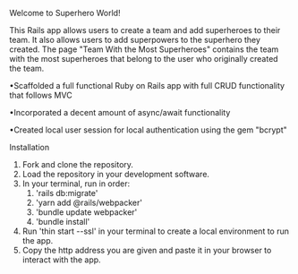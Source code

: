 Welcome to Superhero World!

This Rails app allows users to create a team and add superheroes to their team. It also allows users to add superpowers to the superhero they created. The page "Team With the Most Superheroes" contains the team with the most superheroes that belong to the user who originally created the team. 

•Scaffolded a full functional Ruby on Rails app with full CRUD functionality that follows MVC

•Incorporated a decent amount of async/await functionality

•Created local user session for local authentication using the gem "bcrypt"

Installation

1. Fork and clone the repository.
2. Load the repository in your development software.
3. In your terminal, run in order:
    1. 'rails db:migrate'
    2. 'yarn add @rails/webpacker'
    3. 'bundle update webpacker'
    4. 'bundle install'
4. Run 'thin start --ssl' in your terminal to create a local environment to run the app.
5. Copy the http address you are given and paste it in your browser to interact with the app.
